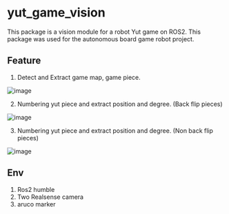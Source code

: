 # yut_game_vision
This package is a vision module for a robot Yut game on ROS2.
This package was used for the autonomous board game robot project.

## Feature
1. Detect and Extract game map, game piece.
   
![image](https://github.com/user-attachments/assets/7792feb2-df37-4a4e-95ed-13a4ef4285c3)

2. Numbering yut piece and extract position and degree. (Back flip pieces)
   
![image](https://github.com/user-attachments/assets/c85a1625-d5e6-49e2-ab60-e38377e14de8)

3. Numbering yut piece and extract position and degree. (Non back flip pieces)
   
![image](https://github.com/user-attachments/assets/9c90b4c8-1efd-4fff-ab05-0676596aa052)

## Env

1. Ros2 humble
2. Two Realsense camera
3. aruco marker
